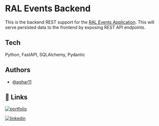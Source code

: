 # RAL Events Backend

This is the backend REST support for the [RAL Events Application]([https://github.com/aghar11](https://github.com/aghar11/ral-events-frontend-ios/tree/main)). This will serve persisted data to the frontend by exposing REST API endpoints.

## Tech

Python, FastAPI, SQLAlchemy, Pydantic

## Authors

- [@aghar11](https://github.com/aghar11)


## 🔗 Links

[![portfolio](https://img.shields.io/badge/my_portfolio-000?style=for-the-badge&logo=ko-fi&logoColor=white)](https://akarsh.ca/)

[![linkedin](https://img.shields.io/badge/linkedin-0A66C2?style=for-the-badge&logo=linkedin&logoColor=white)](https://www.linkedin.com/in/akarsh-gharge-5881541b6/)
